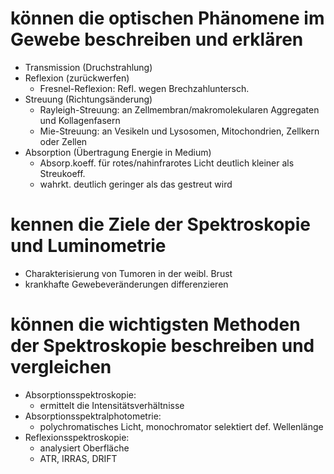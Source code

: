 # können die optischen Phänomene im Gewebe beschreiben und erklären
- Transmission (Druchstrahlung)
- Reflexion (zurückwerfen)
	- Fresnel-Reflexion: Refl. wegen Brechzahluntersch.
- Streuung (Richtungsänderung)
	- Rayleigh-Streuung: an Zellmembran/makromolekularen Aggregaten und Kollagenfasern
	- Mie-Streuung: an Vesikeln und Lysosomen, Mitochondrien, Zellkern oder Zellen
- Absorption (Übertragung Energie in Medium)
	- Absorp.koeff. für rotes/nahinfrarotes Licht deutlich kleiner als Streukoeff.
	- wahrkt. deutlich geringer als das gestreut wird
# kennen die Ziele der Spektroskopie und Luminometrie
- Charakterisierung von Tumoren in der weibl. Brust
- krankhafte Gewebeveränderungen differenzieren
# können die wichtigsten Methoden der Spektroskopie beschreiben und vergleichen
- Absorptionsspektroskopie:
	- ermittelt die Intensitätsverhältnisse
- Absorptionsspektralphotometrie:
	- polychromatisches Licht, monochromator selektiert def. Wellenlänge
- Reflexionsspektroskopie:
	- analysiert Oberfläche
	- ATR, IRRAS, DRIFT